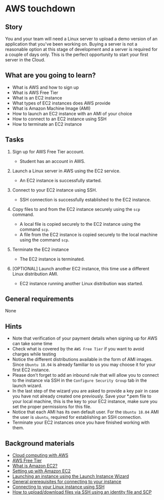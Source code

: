 # AWS touchdown

## Story

You and your team will need a Linux server to upload a demo version of an application that you've been working on. Buying a server is not a reasonable option at this stage of development and a server is required for a couple of days only. This is the perfect opportunity to start your first server in the Cloud.

## What are you going to learn?

- What is AWS and how to sign up
- What is AWS Free Tier
- What is an EC2 instance
- What types of EC2 instances does AWS provide
- What is Amazon Machine Image (AMI)
- How to launch an EC2 instance with an AMI of your choice
- How to connect to an EC2 instance using SSH
- How to terminate an EC2 instance

## Tasks

1. Sign up for AWS Free Tier account.
    - Student has an account in AWS.

2. Launch a Linux server in AWS using the EC2 service.
    - An EC2 instance is successfully started.

3. Connect to your EC2 instance using SSH.
    - SSH connection is successfully established to the EC2 instance. 

4. Copy files to and from the EC2 instance securely using the `scp` command.
    - A local file is copied securely to the EC2 instance using the command `scp`.
    - A file from the EC2 instance is copied securely to the local machine using the command `scp`.

5. Terminate the EC2 instance
    - The EC2 instance is terminated.

6. [OPTIONAL] Launch another EC2 instance, this time use a different Linux distribution AMI.
    - EC2 instance running another Linux distribution was started.

## General requirements

None

## Hints

- Note that verification of your payment details when signing up for AWS can take some time
- Check what is covered by the `AWS Free Tier` if you want to avoid charges while testing
- Notice the different distributions available in the form of AMI images. Since `Ubuntu 18.04` is already familiar to us you may choose it for your first EC2 instance.
- Please don't forget to add an inbound rule that will allow you to connect to the instance via SSH in the `Configure Security Group` tab in the launch wizard.
- In the last step of the wizard you are asked to provide a key pair in case you have not already created one previously. Save your *.pem file to your local machine, this is the key to your EC2 instance, make sure you set the proper permissions for this file.
- Notice that each AMI has its own default user. For the `Ubuntu 18.04` AMI the user is `ubuntu`, required for establishing an SSH connection.
- Terminate your EC2 instances once you have finished working with them.

## Background materials

- <i class="far fa-exclamation"></i> [Cloud computing with AWS](https://aws.amazon.com/what-is-aws/)
- <i class="far fa-exclamation"></i> [AWS Free Tier](https://aws.amazon.com/free/)
- <i class="far fa-exclamation"></i> [What is Amazon EC2?](https://docs.aws.amazon.com/AWSEC2/latest/UserGuide/concepts.html)
- <i class="far fa-exclamation"></i> [Setting up with Amazon EC2](https://docs.aws.amazon.com/AWSEC2/latest/UserGuide/get-set-up-for-amazon-ec2.html)
- <i class="far fa-exclamation"></i> [Launching an instance using the Launch Instance Wizard](https://docs.aws.amazon.com/AWSEC2/latest/UserGuide/launching-instance.html)
- <i class="far fa-exclamation"></i> [General prerequisites for connecting to your instance](https://docs.aws.amazon.com/AWSEC2/latest/UserGuide/connection-prereqs.html)
- <i class="far fa-exclamation"></i> [Connecting to your Linux instance using SSH](https://docs.aws.amazon.com/AWSEC2/latest/UserGuide/AccessingInstancesLinux.html)
- <i class="far fa-exclamation"></i> [How to upload/download files via SSH using an identity file and SCP](https://devimalplanet.com/how-to-upload-download-files-via-ssh-using-an-identity-file-and-scp)
